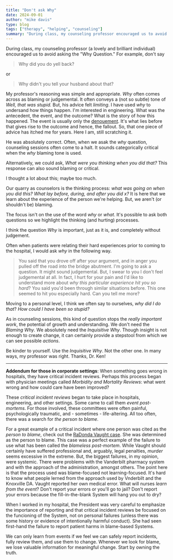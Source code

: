 ```yaml
---
title: "Don't ask Why"
date: 2024-09-01
author: "mike davis"
type: blog
tags: ["therapy", "helping", "counseling"]
summary: "During class, my counseling professor encouraged us to avoid asking..."
---
```

During class, my counseling professor (a lovely and brilliant individual) encouraged us to avoid asking the "Why Question." For example, don't say

>Why did you do yell back?

or

>Why didn't you tell your husband about that?

My professor's reasoning was simple and appropriate. *Why* often comes across as blaming or judgemental. It often conveys a (not so subtle) tone of *Well, that was stupid.* But, his advice felt *limiting*. I have used *why* to undersand how things happen. I'm interested in engineering. What was the antecedent, the event, and the outcome? What is the story of how this happened. The event is usually only the [denouement](https://www.merriam-webster.com/dictionary/denouement). It's what lies before that gives rise to the outcome and hence, the fallout. So, that one piece of advice has itched me for years. Here I am, still scratching it. 

He was absolutely correct. Often, when we asak the *why* question, counseling sessions often come to a halt. It sounds categorically critical when the *why* blaming tone is used. 

Alternatively, we could ask, *What were you thinking when you did that?* This response can also sound blaming or critical. 

I thought a lot about this; maybe too much. 

Our quarry as counselors is the thinking process: *what was going on when you did this? What lay before, during, and after you did x?* It is here that we learn about the experience of the person we're helping. But, we aren't (or shouldn't be) blaming. 

The focus isn't on the use of the word *why* or *what*. It's possible to ask both questions so we highlight the thinking (and hurting) processes. 

I think the question *Why* is important, just as it is, and completely without judgement. 

Often when patients were relating their hard experiences prior to coming to the hospital, I would ask *why* in the following way.

> You said that you drove off after your argument, and in anger you pulled off the road into the bridge abutment. I'm going to ask a question. It might sound judgemental. But, I swear to you I don't feel judgemental at all. In fact, I hurt for your pain and I'd like to understand more about *why this particular experience hit you so hard*? You said you'd been through similar situations before. This one seemed to hit you especially hard. Can you tell me more? 

Moving to a personal level, I think we often say to ourselves, *why did I do that*? *How could I have been so stupid?*

As in counseling sessions, this kind of question stops the *really important work*, the potential of growth and understanding. We don't need the *Blaming Why*. We absolutely need the *Inquisitive Why*. Though insight is not enough to create change, it can certainly provide a stepstool from which we can see possible *actions*. 

Be kinder to yourself. Use the *Inquisitive Why*. Not the other one. In many ways, my professor was right. Thanks, Dr. Ken! 

---

**Addendum for those in corporate settings**: When something goes wrong in hospitals, they have critical incident reviews. Perhaps this process began with physician meetings called *Morbidity and Mortality Reviews*: what went wrong and how could care have been improved? 

These *critical incident reviews* began to take place in hospitals, engineering, and other settings. Some came to call them *event post-mortems*. For those involved, these committees were often painful, psychologically traumatic, and - sometimes - life-altering. All too often, there was a search for *the person to blame*. 

For a great example of a critical incident where one person was cited as the *person to blame*, check out the [RaDonda Vaught case](https://en.wikipedia.org/wiki/RaDonda_Vaught_homicide_case). She was determined as the person to blame. This case was a perfect example of the failure to use what has been called the *blameless post-mortem*. While Vaught should certainly have suffered professional and, arguably, legal penalties, *murder* seems excessive in the extreme. But, the biggest failures, in my opinion, were systemic. There were problems with the Vanderbilt pharmacy system and with the approach of the administration, amongst others. The point here is that the process used was blame-focused not learning-focused. It's hard to know what people lerned from the approach used by Vnderbilt and the Knoxville DA. Vaught reported her own medical error. What will nurses *learn from the event*? Don't report your errors or you'll go to jail? Don't report your errors because the fill-in-the-blank System will hang you out to dry? 

When I worked in my hospital, the President was very careful to emphasize the importance of reporting and that critical incident reviews be focused on the funcioning of the System, not on personal failures (unless there was some history or evidence of intentionally harmful conduct). She had seen first-hand the failure to report patient harms in blame-based Systems. 

We can only learn from events if we feel we can safely report incidents, fully review them, and use them to change. Whenever we look for blame, we lose valuable information for meaningful change. Start by owning the truth. 